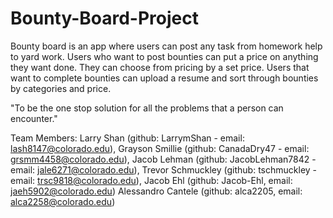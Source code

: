 # Bounty-Board-Project

Bounty board is an app where users can post any task from homework help to yard work. 
Users who want to post bounties can put a price on anything they want done. 
They can choose from pricing by a set price. 
Users that want to complete bounties can upload a resume and sort through bounties by categories and price.

"To be the one stop solution for all the problems that a person can encounter."

Team Members: 
  Larry Shan (github: LarrymShan - email: lash8147@colorado.edu), 
  Grayson Smillie (github: CanadaDry47 -  email: grsmm4458@colorado.edu), 
  Jacob Lehman (github: JacobLehman7842 -  email: jale6271@colorado.edu), 
  Trevor Schmuckley (github: tschmuckley - email: trsc9818@colorado.edu), 
  Jacob Ehl (github: Jacob-Ehl, email: jaeh5902@colorado.edu)
  Alessandro Cantele (github: alca2205, email: alca2258@colorado.edu)
